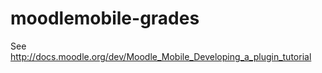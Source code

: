 moodlemobile-grades
===================

See http://docs.moodle.org/dev/Moodle_Mobile_Developing_a_plugin_tutorial